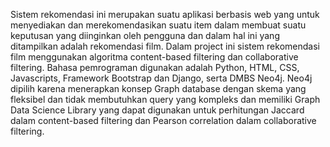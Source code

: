 Sistem rekomendasi ini merupakan suatu aplikasi berbasis web yang untuk menyediakan dan 
merekomendasikan suatu item dalam membuat suatu keputusan yang diinginkan oleh 
pengguna dan dalam hal ini yang ditampilkan adalah rekomendasi film. Dalam project 
ini sistem rekomendasi film menggunakan algoritma content-based filtering dan 
collaborative filtering. Bahasa pemrograman digunakan adalah Python, HTML, CSS, 
Javascripts, Framework Bootstrap dan Django, serta DMBS Neo4j. Neo4j dipilih 
karena menerapkan konsep Graph database dengan skema yang fleksibel dan tidak 
membutuhkan query yang kompleks dan memiliki Graph Data Science Library yang 
dapat digunakan untuk perhitungan Jaccard dalam content-based filtering dan Pearson 
correlation dalam collaborative filtering.
